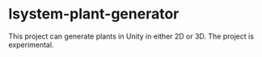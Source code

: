 # lsystem-plant-generator
This project can generate plants in Unity in either 2D or 3D. The project is experimental.
